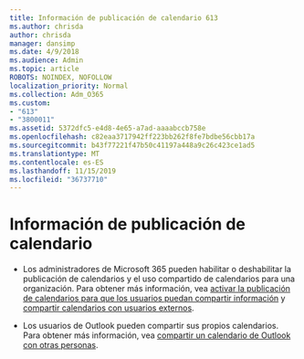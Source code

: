 ```yaml
---
title: Información de publicación de calendario 613
ms.author: chrisda
author: chrisda
manager: dansimp
ms.date: 4/9/2018
ms.audience: Admin
ms.topic: article
ROBOTS: NOINDEX, NOFOLLOW
localization_priority: Normal
ms.collection: Adm_O365
ms.custom:
- "613"
- "3800011"
ms.assetid: 5372dfc5-e4d8-4e65-a7ad-aaaabccb758e
ms.openlocfilehash: c82eaa3717942ff223bb262f8fe7bdbe56cbb17a
ms.sourcegitcommit: b43f77221f47b50c41197a448a9c26c423ce1ad5
ms.translationtype: MT
ms.contentlocale: es-ES
ms.lasthandoff: 11/15/2019
ms.locfileid: "36737710"
---
```

# <a name="calendar-publishing-information"></a>Información de publicación de calendario

- Los administradores de Microsoft 365 pueden habilitar o deshabilitar la publicación de calendarios y el uso compartido de calendarios para una organización. Para obtener más información, vea [activar la publicación de calendarios para que los usuarios puedan compartir información](https://support.office.com/article/EB432E21-AAF0-466B-BF85-CEFEC0C7C4FC) y [compartir calendarios con usuarios externos](https://docs.microsoft.com/office365/admin/manage/share-calendars-with-external-users).

- Los usuarios de Outlook pueden compartir sus propios calendarios. Para obtener más información, vea [compartir un calendario de Outlook con otras personas](https://support.office.com/article/353ed2c1-3ec5-449d-8c73-6931a0adab88).
